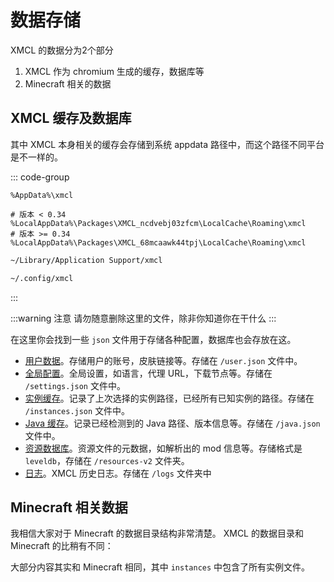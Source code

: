 # 数据存储

XMCL 的数据分为2个部分

1. XMCL 作为 chromium 生成的缓存，数据库等
2. Minecraft 相关的数据

## XMCL 缓存及数据库

其中 XMCL 本身相关的缓存会存储到系统 appdata 路径中，而这个路径不同平台是不一样的。

::: code-group
```[Windows]sh
%AppData%\xmcl
```
```[Windows (APPX/appinstaller)]sh
# 版本 < 0.34
%LocalAppData%\Packages\XMCL_ncdvebj03zfcm\LocalCache\Roaming\xmcl
# 版本 >= 0.34
%LocalAppData%\Packages\XMCL_68mcaawk44tpj\LocalCache\Roaming\xmcl
```
```sh [macOS]
~/Library/Application Support/xmcl
```
```sh [Linux]
~/.config/xmcl
```
:::

:::warning 注意
请勿随意删除这里的文件，除非你知道你在干什么
:::

在这里你会找到一些 `json` 文件用于存储各种配置，数据库也会存放在这。

- [用户数据](../protocol/user.md)。存储用户的账号，皮肤链接等。存储在 `/user.json` 文件中。
- [全局配置](../protocol/setting.md)。全局设置，如语言，代理 URL，下载节点等。存储在 `/settings.json` 文件中。
- [实例缓存](../protocol/instance.md)。记录了上次选择的实例路径，已经所有已知实例的路径。存储在 `/instances.json` 文件中。
- [Java 缓存](../protocol/java.md)。记录已经检测到的 Java 路径、版本信息等。存储在 `/java.json` 文件中。
- [资源数据库](../protocol/resources.md)。资源文件的元数据，如解析出的 mod 信息等。存储格式是 `leveldb`，存储在 `/resources-v2` 文件夹。
- [日志](../protocol/logs.md)。XMCL 历史日志。存储在 `/logs` 文件夹中

## Minecraft 相关数据

我相信大家对于 Minecraft 的数据目录结构非常清楚。
XMCL 的数据目录和 Minecraft 的比稍有不同：

<script setup>
import CentraProjectTree from '../../../src/components/CentraProjectTree.vue'
</script>

<CentraProjectTree />

大部分内容其实和 Minecraft 相同，其中 `instances` 中包含了所有实例文件。
